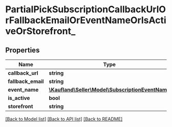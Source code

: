 # PartialPickSubscriptionCallbackUrlOrFallbackEmailOrEventNameOrIsActiveOrStorefront_

## Properties
Name | Type | Description | Notes
------------ | ------------- | ------------- | -------------
**callback_url** | **string** |  | [optional] 
**fallback_email** | **string** |  | [optional] 
**event_name** | [**\Kaufland\Seller\Model\SubscriptionEventName**](SubscriptionEventName.md) |  | [optional] 
**is_active** | **bool** |  | [optional] 
**storefront** | **string** |  | [optional] 

[[Back to Model list]](../../README.md#documentation-for-models) [[Back to API list]](../../README.md#documentation-for-api-endpoints) [[Back to README]](../../README.md)

